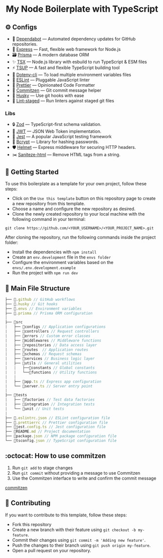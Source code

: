 <h1 align="center">My Node Boilerplate with TypeScript</h1>


## :gear: Configs
- :arrows_counterclockwise: [Dependabot](https://docs.github.com/en/code-security/dependabot/dependabot-version-updates/configuration-options-for-the-dependabot.yml-file) — Automated dependency updates for GitHub repositories.
- :diamond_shape_with_a_dot_inside: [Express](http://expressjs.com/pt-br/) —  Fast, flexible web framework for Node.js
- :card_file_box: [Prisma](https://www.prisma.io/) — A modern database ORM
- :sparkles: [TSX](https://www.npmjs.com/package/tsx) — Node.js library with esbuild to run TypeScript & ESM files
- :zap: [TSUP](https://tsup.egoist.dev/) — A fast and flexible TypeScript building tool
- :file_folder: [Dotenv-cli](https://www.npmjs.com/package/dotenv-cli) — To load multiple environment variables files
- :wrench: [ESLint](https://eslint.org/) — Pluggable JavaScript linter
- :art: [Prettier](https://prettier.io/) — Opinionated Code Formatter
- :pencil: [Commitzen](https://github.com/commitizen/cz-cli) — Git commit message helper
- :dog: [Husky](https://typicode.github.io/husky/#/) — Use git hooks with ease
- :no_entry_sign: [Lint-staged](https://github.com/okonet/lint-staged) — Run linters against staged git files
### Libs
- :lock: [Zod](https://zod.dev/) — TypeScript-first schema validation.
- :key: [JWT](https://jwt.io/) — JSON Web Token implementation.
- :microscope: [Jest](https://jestjs.io/pt-BR/) — A popular JavaScript testing framework
- :closed_lock_with_key: [Bcrypt](https://www.npmjs.com/package/bcrypt) — Library for hashing passwords.
- :shield: [Helmet](https://www.npmjs.com/package/helmet) — Express middleware for securing HTTP headers.
- :scissors: [Saniteze-html](https://www.npmjs.com/package/sanitize-html) — Remove HTML tags from a string.

## :rocket: Getting Started

To use this boilerplate as a template for your own project, follow these steps:

  - Click on the `Use this template` button on this repository page to create a new repository from this template.
  - Choose a name and configure the new repository as desired.
  - Clone the newly created repository to your local machine with the following command in your terminal:

```shel
git clone https://github.com/<YOUR_USERNAME>/<YOUR_PROJECT_NAME>.git
```

After cloning the repository, run the following commands inside the project folder:
- Install the dependencies with `npm install`
- Create an `env.development` file in the `envs folder`
- Configure the environment variables based on the `envs/.env.development.example`
- Run the project with `npm run dev`

## :file_folder: Main File Structure

```ts
├── 📁.github // GitHub workflows
├── 📁.husky // Git hooks
├── 📁.envs // Environment variables
├── 📁.prisma // Prisma ORM configuration
|
├── 📁src
|   ├── 📁configs // Application configurations
|   ├── 📁controllers // Request controllers
|   ├── 📁errors // Custom error classes
|   ├── 📁middlewares // Middleware functions
|   ├── 📁repositories // Data access layer
|   ├── 📁routes  // Application routes
|   ├── 📁schemas // Request schemas
|   ├── 📁services // Business logic layer
|   ├── 📁utils // General utilities
|   |   ├──📁constants // Global constants
|   |   └──📁functions // Utility functions
|   |
|   ├── 📄app.ts // Express app configuration
|   └── 📄server.ts // Server entry point
|
├── 📁tests
|   ├── 📁factories // Test data factories
|   ├── 📁integration // Integration tests
|   └── 📁unit // Unit tests
|
├── 📄.eslintrc.json // ESLint configuration file
├── 📄.prettierrc // Prettier configuration file
├── 📄jest.config.ts // Jest configuration file
├── 📄README.md // Project documentation
├── 📄package.json // NPM package configuration file
└── 📄tsconfig.json // TypeScript configuration file

```

## :octocat: How to use commitzen

1. Run `git add` to stage changes
2. Run `git commit` without providing a message to use Commitzen
3. Use the Commitzen interface to write and confirm the commit message

[commitzen](https://user-images.githubusercontent.com/109693663/227851152-e4332627-9841-4589-8785-65763f4a0abe.mp4)

## :handshake: Contributing

If you want to contribute to this template, follow these steps:

- Fork this repository
- Create a new branch with their feature using `git checkout -b my-feature`.
- Commit their changes using `git commit -m 'Adding new feature'`.
- Push the changes to their branch using `git push origin my-feature`.
- Open a pull request on your repository.

